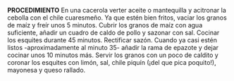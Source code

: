 <b>PROCEDIMIENTO</b>
En una cacerola verter aceite o mantequilla y acitronar la cebolla con el chile cuaresmeño.
Ya que estén bien fritos, vaciar los granos de maíz y freír unos 5 minutos.
Cubrir los granos de maíz con agua suficiente, añadir un cuadro de caldo de pollo y sazonar con sal.
Cocinar los esquites durante 45 minutos. Rectificar sazón.
Cuando ya casi estén listos -aproximadamente al minuto 35- añadir la rama de epazote y 
dejar cocinar unos 10 minutos más.
Servir los granos con un poco de caldito y coronar los esquites con limón, sal, chile piquín
(¡del que pica poquito!), mayonesa y queso rallado.